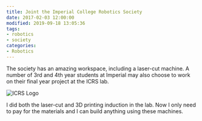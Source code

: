 ```yaml
---
title: Joint the Imperial College Robotics Society
date: 2017-02-03 12:00:00
modified: 2019-09-18 13:05:36
tags:
- robotics
- society
categories:
- Robotics
---
```


The society has an amazing workspace, including a laser-cut machine. A number of 3rd and 4th year students at Imperial may also choose to work on their final year project at the ICRS lab.

<!--more-->

![ICRS Logo](ICRS_Logo.png)

I did both the laser-cut and 3D printing induction in the lab. Now I only need to pay for the materials and I can build anything using these machines.
